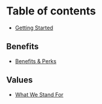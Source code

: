 # Table of contents

* [Getting Started](README.md)

## Benefits

* [Benefits & Perks](benefits/benefits-and-perks.md)

## Values

* [What We Stand For](values/what-we-stand-for.md)
